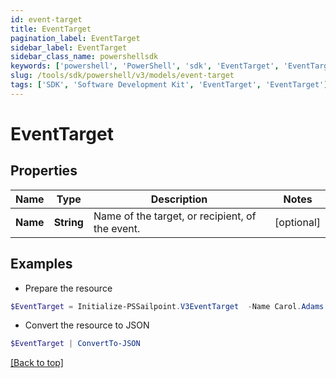 ```yaml
---
id: event-target
title: EventTarget
pagination_label: EventTarget
sidebar_label: EventTarget
sidebar_class_name: powershellsdk
keywords: ['powershell', 'PowerShell', 'sdk', 'EventTarget', 'EventTarget'] 
slug: /tools/sdk/powershell/v3/models/event-target
tags: ['SDK', 'Software Development Kit', 'EventTarget', 'EventTarget']
---
```



# EventTarget

## Properties

Name | Type | Description | Notes
------------ | ------------- | ------------- | -------------
**Name** | **String** | Name of the target, or recipient, of the event. | [optional] 

## Examples

- Prepare the resource
```powershell
$EventTarget = Initialize-PSSailpoint.V3EventTarget  -Name Carol.Adams
```

- Convert the resource to JSON
```powershell
$EventTarget | ConvertTo-JSON
```


[[Back to top]](#) 

